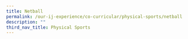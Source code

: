```yaml
---
title: Netball
permalink: /our-ij-experience/co-curricular/physical-sports/netball
description: ""
third_nav_title: Physical Sports
---
```

